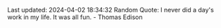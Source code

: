 Last updated: 2024-04-02 18:34:32
Random Quote: I never did a day's work in my life.  It was all fun. - Thomas Edison